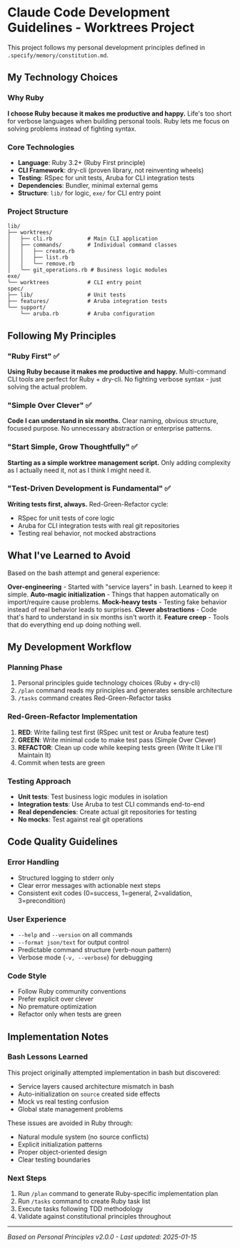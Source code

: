# Claude Code Development Guidelines - Worktrees Project

This project follows my personal development principles defined in `.specify/memory/constitution.md`.

## My Technology Choices

### Why Ruby
**I choose Ruby because it makes me productive and happy.** Life's too short for verbose languages when building personal tools. Ruby lets me focus on solving problems instead of fighting syntax.

### Core Technologies
- **Language**: Ruby 3.2+ (Ruby First principle)
- **CLI Framework**: dry-cli (proven library, not reinventing wheels)
- **Testing**: RSpec for unit tests, Aruba for CLI integration tests
- **Dependencies**: Bundler, minimal external gems
- **Structure**: `lib/` for logic, `exe/` for CLI entry point

### Project Structure
```
lib/
├── worktrees/
│   ├── cli.rb           # Main CLI application
│   ├── commands/        # Individual command classes
│   │   ├── create.rb
│   │   ├── list.rb
│   │   └── remove.rb
│   └── git_operations.rb # Business logic modules
exe/
└── worktrees            # CLI entry point
spec/
├── lib/                 # Unit tests
├── features/            # Aruba integration tests
└── support/
    └── aruba.rb         # Aruba configuration
```

## Following My Principles

### "Ruby First" ✅
**Using Ruby because it makes me productive and happy.** Multi-command CLI tools are perfect for Ruby + dry-cli. No fighting verbose syntax - just solving the actual problem.

### "Simple Over Clever" ✅
**Code I can understand in six months.** Clear naming, obvious structure, focused purpose. No unnecessary abstraction or enterprise patterns.

### "Start Simple, Grow Thoughtfully" ✅
**Starting as a simple worktree management script.** Only adding complexity as I actually need it, not as I think I might need it.

### "Test-Driven Development is Fundamental" ✅
**Writing tests first, always.** Red-Green-Refactor cycle:
- RSpec for unit tests of core logic
- Aruba for CLI integration tests with real git repositories
- Testing real behavior, not mocked abstractions

## What I've Learned to Avoid

Based on the bash attempt and general experience:

**Over-engineering** - Started with "service layers" in bash. Learned to keep it simple.
**Auto-magic initialization** - Things that happen automatically on import/require cause problems.
**Mock-heavy tests** - Testing fake behavior instead of real behavior leads to surprises.
**Clever abstractions** - Code that's hard to understand in six months isn't worth it.
**Feature creep** - Tools that do everything end up doing nothing well.

## My Development Workflow

### Planning Phase
1. Personal principles guide technology choices (Ruby + dry-cli)
2. `/plan` command reads my principles and generates sensible architecture
3. `/tasks` command creates Red-Green-Refactor tasks

### Red-Green-Refactor Implementation
1. **RED**: Write failing test first (RSpec unit test or Aruba feature test)
2. **GREEN**: Write minimal code to make test pass (Simple Over Clever)
3. **REFACTOR**: Clean up code while keeping tests green (Write It Like I'll Maintain It)
4. Commit when tests are green

### Testing Approach
- **Unit tests**: Test business logic modules in isolation
- **Integration tests**: Use Aruba to test CLI commands end-to-end
- **Real dependencies**: Create actual git repositories for testing
- **No mocks**: Test against real git operations

## Code Quality Guidelines

### Error Handling
- Structured logging to stderr only
- Clear error messages with actionable next steps
- Consistent exit codes (0=success, 1=general, 2=validation, 3=precondition)

### User Experience
- `--help` and `--version` on all commands
- `--format json/text` for output control
- Predictable command structure (verb-noun pattern)
- Verbose mode (`-v, --verbose`) for debugging

### Code Style
- Follow Ruby community conventions
- Prefer explicit over clever
- No premature optimization
- Refactor only when tests are green

## Implementation Notes

### Bash Lessons Learned
This project originally attempted implementation in bash but discovered:
- Service layers caused architecture mismatch in bash
- Auto-initialization on `source` created side effects
- Mock vs real testing confusion
- Global state management problems

These issues are avoided in Ruby through:
- Natural module system (no source conflicts)
- Explicit initialization patterns
- Proper object-oriented design
- Clear testing boundaries

### Next Steps
1. Run `/plan` command to generate Ruby-specific implementation plan
2. Run `/tasks` command to create Ruby task list
3. Execute tasks following TDD methodology
4. Validate against constitutional principles throughout

---

*Based on Personal Principles v2.0.0 - Last updated: 2025-01-15*
